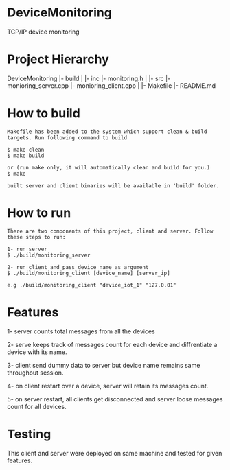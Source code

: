 # DeviceMonitoring
TCP/IP device monitoring


# Project Hierarchy 
DeviceMonitoring
    |- build
    |
    |- inc
        |- monitoring.h
    |
    |- src
        |- monioring_server.cpp
        |- monioring_client.cpp
    |
    |- Makefile
    |- README.md
    
# How to build
    Makefile has been added to the system which support clean & build targets. Run following command to build
    
    $ make clean
    $ make build

    or (run make only, it will automatically clean and build for you.)
    $ make 

    built server and client binaries will be available in 'build' folder.

# How to run
    There are two components of this project, client and server. Follow these steps to run:

    1- run server
    $ ./build/monitoring_server
    
    2- run client and pass device name as argument
    $ ./build/monitoring_client [device_name] [server_ip]

    e.g ./build/monitoring_client "device_iot_1" "127.0.01"

# Features
1- server counts total messages from all the devices

2- serve keeps track of messages count for each device and diffrentiate a device with its name.

3- client send dummy data to server but device name remains same throughout session.

4- on client restart over a device, server will retain its messages count.

5- on server restart, all clients get disconnected and server loose messages count for all devices.



# Testing
This client and server were deployed on same machine and tested for given features.
